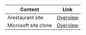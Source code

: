 |  Content             |  Link                                                 |
| -------------------- | ----------------------------------------------------- |
| Arestaurant site     |   [Overview](https://ks-restaurent-site.netlify.app/) |
| Microsoft site clone | [Overview](https://ks-micros0ft-cl0ne.netlify.app/)   |


